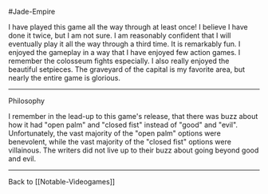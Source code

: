 #Jade-Empire

I have played this game all the way through at least once!  I believe I have done it twice, but I am not sure.  I am reasonably confident that I will eventually play it all the way through a third time.  It is remarkably fun.  I enjoyed the gameplay in a way that I have enjoyed few action games.  I remember the colosseum fights especially.  I also really enjoyed the beautiful setpieces.  The graveyard of the capital is my favorite area, but nearly the entire game is glorious.

---
Philosophy

I remember in the lead-up to this game's release, that there was buzz about how it had "open palm" and "closed fist" instead of "good" and "evil".  Unfortunately, the vast majority of the "open palm" options were benevolent, while the vast majority of the "closed fist" options were villainous.  The writers did not live up to their buzz about going beyond good and evil.

---
Back to [[Notable-Videogames]]